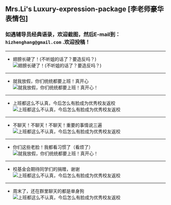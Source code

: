 ## Mrs.Li's Luxury-expression-package [李老师豪华表情包]

### 如遇辅导员经典语录，欢迎截图，然后E-mail到：`hizhenghang@gmail.com` .欢迎投稿！
---

- 翅膀长硬了！(不听姐的话了？要造反吗？)
![翅膀长硬了！(不听姐的话了？要造反吗？)](http://7te9uu.com1.z0.glb.clouddn.com/Mrs-Li-Luxury-expression-package翅膀.png)
---

- 就我放假，你们统统都要上班！真开心
![就我放假，你们统统都要上班！真开心！](http://7te9uu.com1.z0.glb.clouddn.com/Mrs-Li-Luxury-expression-packageQQ截图20150821101536.png)
---

- 上班都这么不认真，今后怎么有脸成为优秀校友返校
![上班都这么不认真，今后怎么有脸成为优秀校友返校](http://7te9uu.com1.z0.glb.clouddn.com/Mrs-Li-Luxury-expression-package176084963487178188.jpg)
---

- 不聊天！不聊天！不聊天！重要的事情说三遍
![上班都这么不认真，今后怎么有脸成为优秀校友返校](http://7te9uu.com1.z0.glb.clouddn.com/Mrs-Li-Luxury-expression-package506639425268916061.jpg)
---

- 你们这些老脸！我都看习惯了（看烦了）
![就我放假，你们统统都要上班！真开心！](http://7te9uu.com1.z0.glb.clouddn.com/Mrs-Li-Luxury-expression-package531812885143307749.jpg)
---

- 校基金会期待同学们的捐赠，谢谢
![上班都这么不认真，今后怎么有脸成为优秀校友返校](http://7te9uu.com1.z0.glb.clouddn.com/Mrs-Li-Luxury-expression-package779376905441317918.jpg)
---

- 周末了，还在群里聊天的都是单身狗
![上班都这么不认真，今后怎么有脸成为优秀校友返校](http://7te9uu.com1.z0.glb.clouddn.com/Mrs-Li-Luxury-expression-package94039734259004228.jpg)
